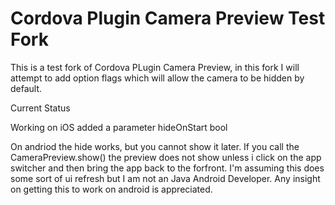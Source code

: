 # Cordova Plugin Camera Preview Test Fork

This is a test fork of Cordova PLugin Camera Preview, in this fork I will attempt to add option flags which will allow the camera to be hidden by default. 

Current Status

Working on iOS added a parameter hideOnStart bool

On andriod the hide works, but you cannot show it later. If you call the CameraPreview.show() the preview does not show unless i click on the app switcher and then bring the app back to the forfront. I'm assuming this does some sort of ui refresh but I am not an Java Android Developer. Any insight on getting this to work on android is appreciated.
